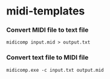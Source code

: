 midi-templates
===================
### Convert MIDI file to text file
`midicomp input.mid > output.txt`

### Convert text file to MIDI file
`midicomp.exe -c input.txt output.mid`
